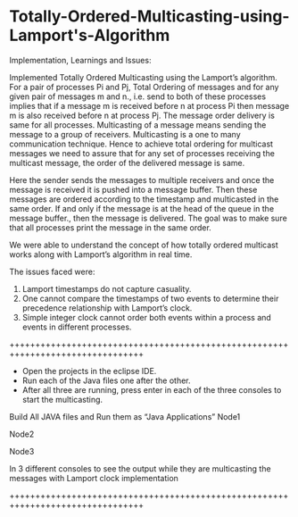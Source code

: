 # Totally-Ordered-Multicasting-using-Lamport's-Algorithm

Implementation, Learnings and Issues:

Implemented Totally Ordered Multicasting using the Lamport’s algorithm. For a pair of processes Pi and Pj, Total Ordering of messages and for any given pair of messages m and n., i.e. send to both of these processes implies that if a message m is received before n at process Pi then message m is also received before n at process Pj. The message order delivery is same for all processes. Multicasting of a message means sending the message to a group of receivers. Multicasting is a one to many communication technique. Hence to achieve total ordering for multicast messages we need to assure that for any set of processes receiving the multicast message, the order of the delivered message is same.

Here the sender sends the messages to multiple receivers and once the message is received it is pushed into a message buffer. Then these messages are ordered according to the timestamp and multicasted in the same order. If and only if the message is at the head of the queue in the message buffer., then the message is delivered. The goal was to make sure that all processes print the message in the same order.

We were able to understand the concept of how totally ordered multicast works along with Lamport’s algorithm in real time.

The issues faced were:
1.	Lamport timestamps do not capture casuality.
2.	One cannot compare the timestamps of two events to determine their precedence relationship with Lamport’s clock.
3.	 Simple integer clock cannot order both events within a process and events in different processes.

++++++++++++++++++++++++++++++++++++++++++++++++++++++++++++++++++++++++++++++++
* Open the projects in the eclipse IDE.
*	Run each of the Java files one after the other.
*	After all three are running, press enter in each of the three consoles to start the multicasting.

Build All JAVA files and Run them as “Java Applications”
Node1

Node2

Node3

In 3 different consoles to see the output while they are multicasting the messages with Lamport clock implementation

++++++++++++++++++++++++++++++++++++++++++++++++++++++++++++++++++++++++++++++++

